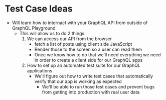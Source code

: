 # Test Case Ideas
* Will learn how to internact with your GraphQL API from outside of GraphQL Playground
    - This will allow us to do 2 things:
        1. We can access our API from the browser
            * fetch a list of posts using client side JavaScript
            * Render those to the screen so a user can read them
            * Once we know how to do that we'll need everything we need in order to create a client side for our GraphQL apps
        2. How to set up an automated test suite for our GraphQL applications
            * We'll figure out how to write test cases that automatically verify that our app is working as expected
                - We'll be able to run those test cases and prevent bugs from getting into production with real user data

